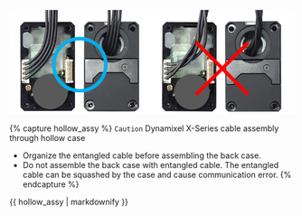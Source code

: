 
![](/assets/images/dxl/x/x-series_cable_assembly.png)

{% capture hollow_assy %}
`Caution` Dynamixel X-Series cable assembly through hollow case
- Organize the entangled cable before assembling the back case.
- Do not assemble the back case with entangled cable. The entangled cable can be squashed by the case and cause communication error.
{% endcapture %}

<div class="notice--warning">{{ hollow_assy | markdownify }}</div>
